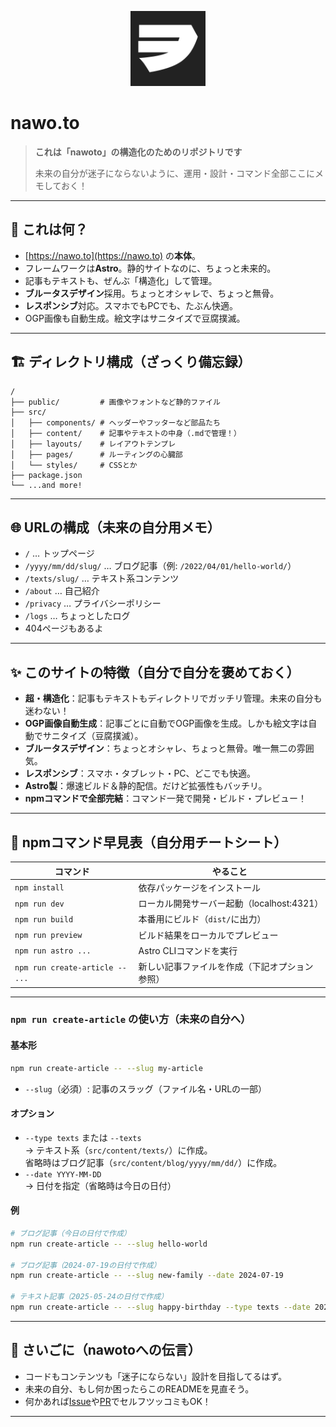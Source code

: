 <p align="center">
  <img src="public/images/site-icon.png" alt="nawo.to ロゴ" width="120" />
</p>

# nawo.to

> **これは「nawoto」の構造化のためのリポジトリです**
> 
> 未来の自分が迷子にならないように、運用・設計・コマンド全部ここにメモしておく！

---

## 🚀 これは何？

- [https://nawo.to](https://nawo.to) の**本体**。
- フレームワークは**Astro**。静的サイトなのに、ちょっと未来的。
- 記事もテキストも、ぜんぶ「構造化」して管理。
- **ブルータスデザイン**採用。ちょっとオシャレで、ちょっと無骨。
- **レスポンシブ**対応。スマホでもPCでも、たぶん快適。
- OGP画像も自動生成。絵文字はサニタイズで豆腐撲滅。

---

## 🏗️ ディレクトリ構成（ざっくり備忘録）

```text
/
├── public/         # 画像やフォントなど静的ファイル
├── src/
│   ├── components/ # ヘッダーやフッターなど部品たち
│   ├── content/    # 記事やテキストの中身（.mdで管理！）
│   ├── layouts/    # レイアウトテンプレ
│   ├── pages/      # ルーティングの心臓部
│   └── styles/     # CSSとか
├── package.json
└── ...and more!
```

---

## 🌐 URLの構成（未来の自分用メモ）

- `/` … トップページ
- `/yyyy/mm/dd/slug/` … ブログ記事（例: `/2022/04/01/hello-world/`）
- `/texts/slug/` … テキスト系コンテンツ
- `/about` … 自己紹介
- `/privacy` … プライバシーポリシー
- `/logs` … ちょっとしたログ
- 404ページもあるよ

---

## ✨ このサイトの特徴（自分で自分を褒めておく）

- **超・構造化**：記事もテキストもディレクトリでガッチリ管理。未来の自分も迷わない！
- **OGP画像自動生成**：記事ごとに自動でOGP画像を生成。しかも絵文字は自動でサニタイズ（豆腐撲滅）。
- **ブルータスデザイン**：ちょっとオシャレ、ちょっと無骨。唯一無二の雰囲気。
- **レスポンシブ**：スマホ・タブレット・PC、どこでも快適。
- **Astro製**：爆速ビルド＆静的配信。だけど拡張性もバッチリ。
- **npmコマンドで全部完結**：コマンド一発で開発・ビルド・プレビュー！

---

## 🧞 npmコマンド早見表（自分用チートシート）

| コマンド                        | やること                                         |
|---------------------------------|--------------------------------------------------|
| `npm install`                   | 依存パッケージをインストール                     |
| `npm run dev`                   | ローカル開発サーバー起動（localhost:4321）       |
| `npm run build`                 | 本番用にビルド（`dist/`に出力）                   |
| `npm run preview`               | ビルド結果をローカルでプレビュー                 |
| `npm run astro ...`             | Astro CLIコマンドを実行                          |
| `npm run create-article -- ...` | 新しい記事ファイルを作成（下記オプション参照）   |

---

### `npm run create-article` の使い方（未来の自分へ）

#### 基本形
```sh
npm run create-article -- --slug my-article
```
- `--slug`（必須）: 記事のスラッグ（ファイル名・URLの一部）

#### オプション
- `--type texts` または `--texts`  
  → テキスト系（`src/content/texts/`）に作成。  
  省略時はブログ記事（`src/content/blog/yyyy/mm/dd/`）に作成。
- `--date YYYY-MM-DD`  
  → 日付を指定（省略時は今日の日付）

#### 例
```sh
# ブログ記事（今日の日付で作成）
npm run create-article -- --slug hello-world

# ブログ記事（2024-07-19の日付で作成）
npm run create-article -- --slug new-family --date 2024-07-19

# テキスト記事（2025-05-24の日付で作成）
npm run create-article -- --slug happy-birthday --type texts --date 2025-05-24
```

---

## 📝 さいごに（nawotoへの伝言）

- コードもコンテンツも「迷子にならない」設計を目指してるはず。
- 未来の自分、もし何か困ったらこのREADMEを見直そう。
- 何かあれば[Issue](https://github.com/nawoto/nawo.to/issues)や[PR](https://github.com/nawoto/nawo.to/pulls)でセルフツッコミもOK！

---
